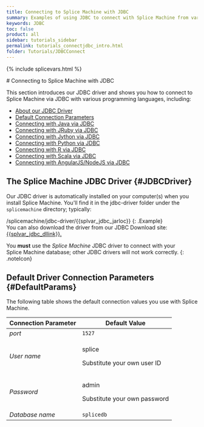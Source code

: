 ```yaml
---
title: Connecting to Splice Machine with JDBC
summary: Examples of using JDBC to connect with Splice Machine from various programming languages.
keywords: JDBC
toc: false
product: all
sidebar: tutorials_sidebar
permalink: tutorials_connectjdbc_intro.html
folder: Tutorials/JDBCConnect
---
```

{% include splicevars.html %}
<section>
<div class="TopicContent" data-swiftype-index="true" markdown="1">
# Connecting to Splice Machine with JDBC

This section introduces our JDBC driver and shows you how to connect to Splice Machine via JDBC with various programming languages, including:

* [About our JDBC Driver](#JDBCDriver)
* [Default Connection Parameters](#DefaultParams)
* [Connecting with Java via JDBC](tutorials_connect_java.html)
* [Connecting with JRuby via JDBC](tutorials_connect_jruby.html)
* [Connecting with Jython via JDBC](tutorials_connect_jython.html)
* [Connecting with Python via JDBC](tutorials_connect_python.html)
* [Connecting with R via JDBC](tutorials_connect_r.html)
* [Connecting with Scala via JDBC](tutorials_connect_scala.html)
* [Connecting with AngularJS/NodeJS via JDBC](tutorials_connect_angular.html)

## The Splice Machine JDBC Driver   {#JDBCDriver}

Our JDBC driver is automatically installed on your computer(s) when
you install Splice Machine. You'll find it in the <span
class="CodeFont">jdbc-driver</span> folder under the `splicemachine`
directory; typically:

<div class="PreWrapperWide" markdown="1">
    /splicemachine/jdbc-driver/{{splvar_jdbc_jarloc}}
{: .Example}
</div>
You can also download the driver from our JDBC Download site:
<div class="indented">
    <a href="{{splvar_jdbc_dllink}}" target="_blank">{{splvar_jdbc_dllink}}.</a>
</div>

You **must** use the *Splice Machine* JDBC driver to connect
with your Splice Machine database; other JDBC drivers will not work
correctly.
{: .noteIcon}

## Default Driver Connection Parameters   {#DefaultParams}

The following table shows the default connection values you use with
Splice Machine.

<table summary="Table of default Splice Machine connection parameters.">
    <col />
    <col />
    <thead>
        <tr>
            <th>Connection Parameter</th>
            <th>Default Value</th>
        </tr>
    </thead>
    <tbody>
        <tr>
            <td><em>port</em></td>
            <td><code>1527</code></td>
        </tr>
        <tr>
            <td><em>User name</em></td>
            <td><p><span class="HighlightedCode">splice</span></p>
                <p>Substitute your own user ID</p></td>
        </tr>
        <tr>
            <td><em>Password</em></td>
            <td><p><span class="HighlightedCode">admin</span></p>
                <p>Substitute your own password</p></td>
        </tr>
        <tr>
            <td><em>Database name</em></td>
            <td><code>splicedb</code></td>
        </tr>
    </tbody>
</table>

</div>
</section>
